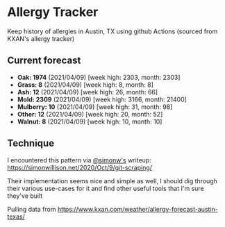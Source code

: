 # Allergy Tracker

Keep history of allergies in Austin, TX using github Actions (sourced from KXAN's allergy tracker)

## Current forecast
<!-- INJECT FORECAST -->
- **Oak: 1974** (2021/04/09)  [week high: 2303, month: 2303]
- **Grass: 8** (2021/04/09)  [week high: 8, month: 8]
- **Ash: 12** (2021/04/09)  [week high: 26, month: 66]
- **Mold: 2309** (2021/04/09)  [week high: 3166, month: 21400]
- **Mulberry: 10** (2021/04/09)  [week high: 31, month: 98]
- **Other: 12** (2021/04/09)  [week high: 20, month: 52]
- **Walnut: 8** (2021/04/09)  [week high: 10, month: 10]
<!-- END INJECT FORECAST -->

## Technique

I encountered this pattern via [@simonw's](https://github.com/simonw) writeup: https://simonwillison.net/2020/Oct/9/git-scraping/

Their implementation seems nice and simple as well, I should dig through their various use-cases for it and find other useful tools that I'm sure they've built

Pulling data from https://www.kxan.com/weather/allergy-forecast-austin-texas/
